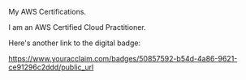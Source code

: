 My AWS Certifications.

I am an AWS Certified Cloud Practitioner.

Here's another link to the digital badge:

https://www.youracclaim.com/badges/50857592-b54d-4a86-9621-ce91296c2ddd/public_url

